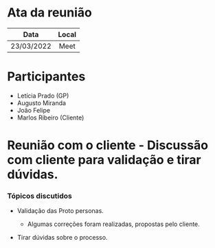 # Ata da reunião

| Data | Local |
|:---:|:---:|
| 23/03/2022 | Meet |

# Participantes

* Letícia Prado (GP)
* Augusto Miranda
* João Felipe
* Marlos Ribeiro (Cliente)

# Reunião com o cliente - Discussão com cliente para validação e tirar dúvidas.

### Tópicos discutidos

* Validação das Proto personas.
    * Algumas correções foram realizadas, propostas pelo cliente.

* Tirar dúvidas sobre o processo.
